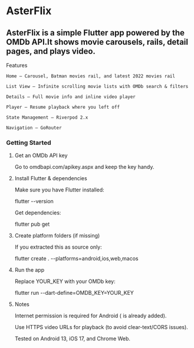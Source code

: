 # AsterFlix

## AsterFlix is a simple Flutter app powered by the OMDb API.It shows movie carousels, rails, detail pages, and plays video.

Features

    Home – Carousel, Batman movies rail, and latest 2022 movies rail
    
    List View – Infinite scrolling movie lists with OMDb search & filters
    
    Details – Full movie info and inline video player
    
    Player – Resume playback where you left off
    
    State Management – Riverpod 2.x
    
    Navigation – GoRouter

### Getting Started

1) Get an OMDb API key

    Go to omdbapi.com/apikey.aspx and keep the key handy.

2) Install Flutter & dependencies

    Make sure you have Flutter installed:
    
    flutter --version
    
    Get dependencies:
    
    flutter pub get

3) Create platform folders (if missing)

    If you extracted this as source only:

    flutter create . --platforms=android,ios,web,macos

4) Run the app

    Replace YOUR_KEY with your OMDb key:
    
    flutter run --dart-define=OMDB_KEY=YOUR_KEY

5) Notes

    Internet permission is required for Android (<uses-permission android:name="android.permission.INTERNET"/> is already added).
    
    Use HTTPS video URLs for playback (to avoid clear-text/CORS issues).
    
    Tested on Android 13, iOS 17, and Chrome Web.